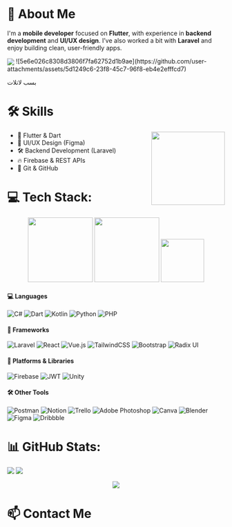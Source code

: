 

# 👋 About Me  
I'm a **mobile developer** focused on **Flutter**, with experience in **backend development** and **UI/UX design**. I’ve also worked a bit with **Laravel** and enjoy building clean, user-friendly apps.



<img align="center" src="https://github.com/user-attachments/assets/b93ef10e-64b3-43dc-99e4-07efdfffde29"  />
![5e6e026c8308d3806f7fa62752d1b9ae](https://github.com/user-attachments/assets/5d1249c6-23f8-45c7-96f8-eb4e2efffcd7)



بسب
لاتلات
# 🛠 Skills


<img align="right" src="https://github.com/user-attachments/assets/cb20e0f5-a41b-4805-81cb-847f9100888e" width= "170" />

  - 📱 Flutter & Dart
  - 🎨 UI/UX Design (Figma)
  - 🛠 Backend Development (Laravel)
  - 🔥 Firebase & REST APIs
  - 🧰 Git & GitHub




# 💻 Tech Stack:
<p align="center">
  <img src="https://github.com/user-attachments/assets/942cfc13-c209-42df-be8a-13f7ca72d09e" width="150"/>
  <img src ="https://github.com/user-attachments/assets/de265878-5449-4148-a4d6-6347401e460d" width = "150" />
  <img src ="https://github.com/user-attachments/assets/7b97247d-1f7a-4450-ab98-794a6dfa5f7a" width = "100" />
</p>

#### 💻 Languages
![C#](https://img.shields.io/badge/c%23-%23239120.svg?style=for-the-badge&logo=csharp&logoColor=white)
![Dart](https://img.shields.io/badge/dart-%230175C2.svg?style=for-the-badge&logo=dart&logoColor=white)
![Kotlin](https://img.shields.io/badge/kotlin-%237F52FF.svg?style=for-the-badge&logo=kotlin&logoColor=white)
![Python](https://img.shields.io/badge/python-3670A0?style=for-the-badge&logo=python&logoColor=ffdd54)
![PHP](https://img.shields.io/badge/php-%23777BB4.svg?style=for-the-badge&logo=php&logoColor=white)

#### 🧩 Frameworks
![Laravel](https://img.shields.io/badge/laravel-%23FF2D20.svg?style=for-the-badge&logo=laravel&logoColor=white)
![React](https://img.shields.io/badge/react-%2320232a.svg?style=for-the-badge&logo=react&logoColor=%2361DAFB)
![Vue.js](https://img.shields.io/badge/vue.js-%2335495e.svg?style=for-the-badge&logo=vuedotjs&logoColor=%234FC08D)
![TailwindCSS](https://img.shields.io/badge/tailwindcss-%2338B2AC.svg?style=for-the-badge&logo=tailwind-css&logoColor=white)
![Bootstrap](https://img.shields.io/badge/bootstrap-%238511FA.svg?style=for-the-badge&logo=bootstrap&logoColor=white)
![Radix UI](https://img.shields.io/badge/radix%20ui-161618.svg?style=for-the-badge&logo=radix-ui&logoColor=white)

#### 🧱 Platforms & Libraries
![Firebase](https://img.shields.io/badge/firebase-%23039BE5.svg?style=for-the-badge&logo=firebase)
![JWT](https://img.shields.io/badge/JWT-black?style=for-the-badge&logo=JSON%20web%20tokens)
![Unity](https://img.shields.io/badge/unity-%23000000.svg?style=for-the-badge&logo=unity&logoColor=white)

#### 🛠️ Other Tools
![Postman](https://img.shields.io/badge/Postman-FF6C37?style=for-the-badge&logo=postman&logoColor=white)
![Notion](https://img.shields.io/badge/Notion-%23000000.svg?style=for-the-badge&logo=notion&logoColor=white)
![Trello](https://img.shields.io/badge/Trello-%23026AA7.svg?style=for-the-badge&logo=Trello&logoColor=white)
![Adobe Photoshop](https://img.shields.io/badge/adobe%20photoshop-%2331A8FF.svg?style=for-the-badge&logo=adobe%20photoshop&logoColor=white)
![Canva](https://img.shields.io/badge/Canva-%2300C4CC.svg?style=for-the-badge&logo=Canva&logoColor=white)
![Blender](https://img.shields.io/badge/blender-%23F5792A.svg?style=for-the-badge&logo=blender&logoColor=white)
![Figma](https://img.shields.io/badge/figma-%23F24E1E.svg?style=for-the-badge&logo=figma&logoColor=white)
![Dribbble](https://img.shields.io/badge/Dribbble-EA4C89?style=for-the-badge&logo=dribbble&logoColor=white)

# 📊 GitHub Stats:
![](https://github-readme-stats.vercel.app/api?username=radwan-77&theme=midnight-purple&hide_border=false&include_all_commits=false&count_private=false)
![](https://nirzak-streak-stats.vercel.app/?user=radwan-77&theme=midnight-purple&hide_border=false)
<p align="center">
  <img src="https://github-readme-stats.vercel.app/api/top-langs/?username=radwan-77&theme=midnight-purple&hide_border=false&include_all_commits=false&count_private=false&layout=compact" />
</p>

# 📫 Contact Me

<!-- 📧 Email: [your.email@example.com](mailto:your.email@example.com)  
- 💼 LinkedIn: [linkedin.com/in/yourprofile](https://linkedin.com/in/yourprofile)  
- 🐦 Twitter: [@yourhandle](https://twitter.com/yourhandle)  
- 💻 GitHub: [github.com/yourusername](https://github.com/yourusername)-->

<!-- ![image](https://github.com/user-attachments/assets/efc01d21-0037-4edb-88a1-4250a0410532)-->
<!-- //[![yooooo](https://visitcount.itsvg.in/api?id=radwan-77&icon=4&color=10)](https://visitcount.itsvg.in)-->
